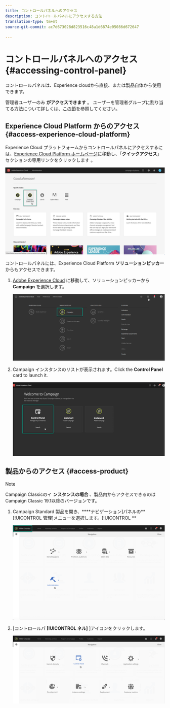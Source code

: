 ```yaml
---
title: コントロールパネルへのアクセス
description: コントロールパネルにアクセスする方法
translation-type: tm+mt
source-git-commit: ac7d673028d823516c48a1d6874e05086d672647

---
```



# コントロールパネルへのアクセス {#accessing-control-panel}

コントロールパネルは、Experience cloudから直接、または製品自体から使用できます。

管理者ユーザーのみ **がアクセスできます** 。 ユーザーを管理者グループに割り当てる方法について詳しくは、[この節](../../discover/using/managing-permissions.md)を参照してください。

## Experience Cloud Platform からのアクセス {#access-experience-cloud-platform}

Experience Cloud プラットフォームからコントロールパネルにアクセスするには、[Experience Cloud Platform ホームページ](https://amc.experiencecloud.adobe.com/)に移動し、「**クイックアクセス**」セクションの専用リンクをクリックします 。

![](assets/quickaccess.png)

コントロールパネルには、Experience Cloud Platform **ソリューションピッカー**&#x200B;からもアクセスできます。

1. [Adobe Experience Cloud](https://amc.experiencecloud.adobe.com/) に移動して、ソリューションピッカーから **Campaign** を選択します。

   ![](assets/control_panel_access1.png)

1. Campaign インスタンスのリストが表示されます。Click the **Control Panel** card to launch it.

   ![](assets/control_panel_access2NEW.png)

## 製品からのアクセス {#access-product}

>[!NOTE]
>
>Campaign Classicのイ **ンスタンスの場合** 、製品内からアクセスできるのはCampaign Classic 19.1以降のバージョンです。

1. Campaign Standard 製品を開き、****&#x200B;ナビゲーション]パネルの&#x200B;**[!UICONTROL 管理]メニューを選択します。[!UICONTROL **

   ![](assets/control_panel_access3.png)

1. [コントロールパ **[!UICONTROL ネル]** ]アイコンをクリックします。

   ![](assets/control_panel_access4new.png)
